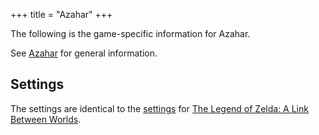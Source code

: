 +++
title = "Azahar"
+++

The following is the game-specific information for Azahar.

See [Azahar](@/notes/Azahar/_index.md) for general information.

## Settings

The settings are identical to the [settings](@/notes/The_Legend_of_Zelda_A_Link_Between_Worlds/Azahar.md) for [The Legend of Zelda: A Link Between Worlds](@/notes/The_Legend_of_Zelda_A_Link_Between_Worlds/_index.md).

